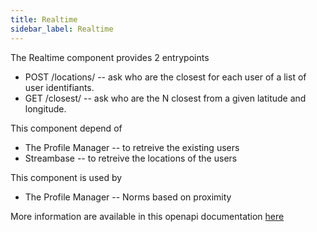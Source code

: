 ```yaml
---
title: Realtime
sidebar_label: Realtime
---
```


The Realtime component provides 2 entrypoints

  - POST /locations/ -- ask who are the closest for each user of a list of user identifiants.
  - GET /closest/ -- ask who are the N closest from a given latitude and longitude.

This component depend of

  - The Profile Manager -- to retreive the existing users
  - Streambase -- to retreive the locations of the users

This component is used by

  - The Profile Manager -- Norms based on proximity

More information are available in this openapi documentation [here](https://lab.idiap.ch/devel/hub/wenet/docs)
